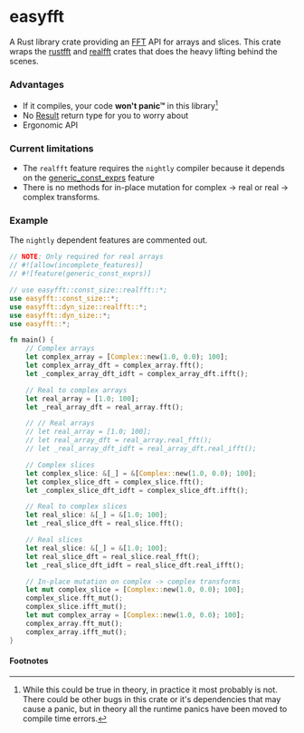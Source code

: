 # easyfft
A Rust library crate providing an [FFT] API for arrays and slices. This crate wraps the
[rustfft] and [realfft] crates that does the heavy lifting behind the scenes.

### Advantages
* If it compiles, your code **won't panic™** in this library[^panic]
* No [Result] return type for you to worry about
* Ergonomic API

### Current limitations
* The `realfft` feature requires the `nightly` compiler because it depends on
  the [generic_const_exprs] feature
* There is no methods for in-place mutation for complex -> real or real ->
  complex transforms.

### Example
The `nightly` dependent features are commented out.
```rust
// NOTE: Only required for real arrays
// #![allow(incomplete_features)]
// #![feature(generic_const_exprs)]

// use easyfft::const_size::realfft::*;
use easyfft::const_size::*;
use easyfft::dyn_size::realfft::*;
use easyfft::dyn_size::*;
use easyfft::*;

fn main() {
    // Complex arrays
    let complex_array = [Complex::new(1.0, 0.0); 100];
    let complex_array_dft = complex_array.fft();
    let _complex_array_dft_idft = complex_array_dft.ifft();

    // Real to complex arrays
    let real_array = [1.0; 100];
    let _real_array_dft = real_array.fft();

    // // Real arrays
    // let real_array = [1.0; 100];
    // let real_array_dft = real_array.real_fft();
    // let _real_array_dft_idft = real_array_dft.real_ifft();

    // Complex slices
    let complex_slice: &[_] = &[Complex::new(1.0, 0.0); 100];
    let complex_slice_dft = complex_slice.fft();
    let _complex_slice_dft_idft = complex_slice_dft.ifft();

    // Real to complex slices
    let real_slice: &[_] = &[1.0; 100];
    let _real_slice_dft = real_slice.fft();

    // Real slices
    let real_slice: &[_] = &[1.0; 100];
    let real_slice_dft = real_slice.real_fft();
    let _real_slice_dft_idft = real_slice_dft.real_ifft();

    // In-place mutation on complex -> complex transforms
    let mut complex_slice = [Complex::new(1.0, 0.0); 100];
    complex_slice.fft_mut();
    complex_slice.ifft_mut();
    let mut complex_array = [Complex::new(1.0, 0.0); 100];
    complex_array.fft_mut();
    complex_array.ifft_mut();
}
```

#### Footnotes
[^panic]: While this could be true in theory, in practice it most probably is not.
There could be other bugs in this crate or it's dependencies that may cause a
panic, but in theory all the runtime panics have been moved to compile time
errors.

[FFT]: https://en.wikipedia.org/wiki/Fast_Fourier_transform
[rustfft]: https://docs.rs/rustfft/latest/rustfft/
[realfft]: https://docs.rs/realfft/latest/realfft/
[arrays]: https://doc.rust-lang.org/std/primitive.array.html
[generic_const_exprs]: https://github.com/rust-lang/rust/issues/76560
[Result]: https://doc.rust-lang.org/std/result/enum.Result.html
[realfft module]: https://docs.rs/easyfft/latest/easyfft/realfft/index.html
